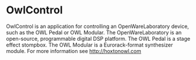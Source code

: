 OwlControl
=======

OwlControl is an application for controlling an OpenWareLaboratory device, such as the OWL Pedal or OWL Modular.
The OpenWareLaboratory is an open-source, programmable digital DSP platform.
The OWL Pedal is a stage effect stompbox.
The OWL Modular is a Eurorack-format synthesizer module.
For more information see http://hoxtonowl.com
